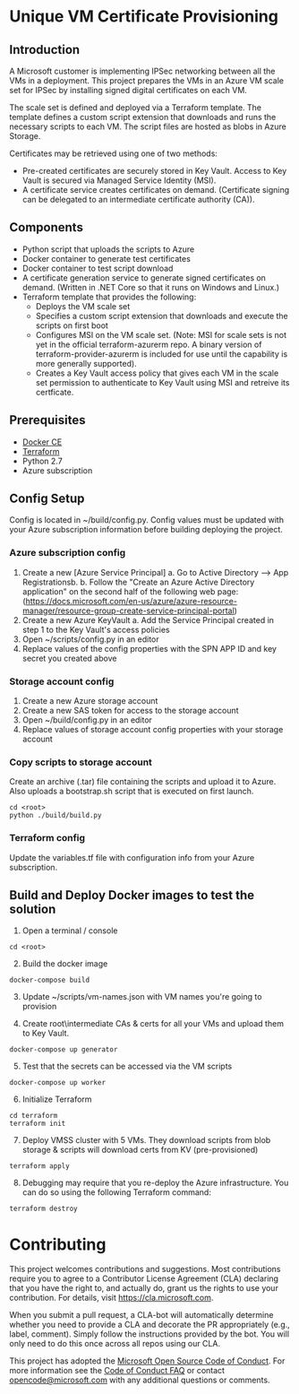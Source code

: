 # Unique VM Certificate Provisioning

## Introduction 

A Microsoft customer is implementing IPSec networking between all the VMs in a deployment. This project prepares the VMs in an Azure VM scale set for IPSec by installing signed digital certificates on each VM.

The scale set is defined and deployed via a Terraform template. The template defines a custom script extension that downloads and runs the necessary scripts to each VM. The script files are hosted as blobs in Azure Storage.

Certificates may be retrieved using one of two methods:

- Pre-created certificates are securely stored in Key Vault. Access to Key Vault is secured via Managed Service Identity (MSI).
- A certificate service creates certificates on demand. (Certificate signing can be delegated to an intermediate certificate authority (CA)).

## Components

- Python script that uploads the scripts to Azure
- Docker container to generate test certificates
- Docker container to test script download
- A certificate generation service to generate signed certificates on demand. (Written in .NET Core so that it runs on Windows and Linux.)
- Terraform template that provides the following:
    - Deploys the VM scale set
    - Specifies a custom script extension that downloads and execute the scripts on first boot
    - Configures MSI on the VM scale set. (Note: MSI for scale sets is not yet in the official terraform-azurerm repo. A binary version of terraform-provider-azurerm is included for use until the capability is more generally supported).
    - Creates a Key Vault access policy that gives each VM in the scale set permission to authenticate to Key Vault using MSI and retreive its certficate.

## Prerequisites

- [Docker CE](https://www.docker.com/get-docker)
- [Terraform](https://www.terraform.io/downloads.html)
- Python 2.7
- Azure subscription

## Config Setup

Config is located in ~/build/config.py. Config values must be updated with your Azure subscription information before building deploying the project.

### Azure subscription config

1. Create a new [Azure Service Principal]
    a. Go to Active Directory --> App Registrationsb. 
    b. Follow the "Create an Azure Active Directory application" on the second half of the following web page: (https://docs.microsoft.com/en-us/azure/azure-resource-manager/resource-group-create-service-principal-portal)
2. Create a new Azure KeyVault
    a. Add the Service Principal created in step 1 to the Key Vault's access policies
3. Open ~/scripts/config.py in an editor
4. Replace values of the config properties with the SPN APP ID and key secret you created above

### Storage account config

1. Create a new Azure storage account
2. Create a new SAS token for access to the storage account
3. Open ~/build/config.py in an editor
4. Replace values of storage account config properties with your storage account

### Copy scripts to storage account
Create an archive (.tar) file containing the scripts and upload it to Azure. Also uploads a bootstrap.sh script that is executed on first launch.

```
cd <root>
python ./build/build.py
```

### Terraform config

Update the variables.tf file with configuration info from your Azure subscription. 

## Build and Deploy Docker images to test the solution

1. Open a terminal / console

```
cd <root>
```
2. Build the docker image

```
docker-compose build
```

3. Update ~/scripts/vm-names.json with VM names you're going to provision

4. Create root\intermediate CAs & certs for all your VMs and upload them to Key Vault.

```
docker-compose up generator
```
5. Test that the secrets can be accessed via the VM scripts

```
docker-compose up worker
```

6. Initialize Terraform

```
cd terraform
terraform init
```

7. Deploy VMSS cluster with 5 VMs. They download scripts from blob storage & scripts will download certs from KV (pre-provisioned)

```
terraform apply
```

8. Debugging may require that you re-deploy the Azure infrastructure. You can do so using the following Terraform command:

```
terraform destroy
```

# Contributing

This project welcomes contributions and suggestions.  Most contributions require you to agree to a
Contributor License Agreement (CLA) declaring that you have the right to, and actually do, grant us
the rights to use your contribution. For details, visit https://cla.microsoft.com.

When you submit a pull request, a CLA-bot will automatically determine whether you need to provide
a CLA and decorate the PR appropriately (e.g., label, comment). Simply follow the instructions
provided by the bot. You will only need to do this once across all repos using our CLA.

This project has adopted the [Microsoft Open Source Code of Conduct](https://opensource.microsoft.com/codeofconduct/).
For more information see the [Code of Conduct FAQ](https://opensource.microsoft.com/codeofconduct/faq/) or
contact [opencode@microsoft.com](mailto:opencode@microsoft.com) with any additional questions or comments.